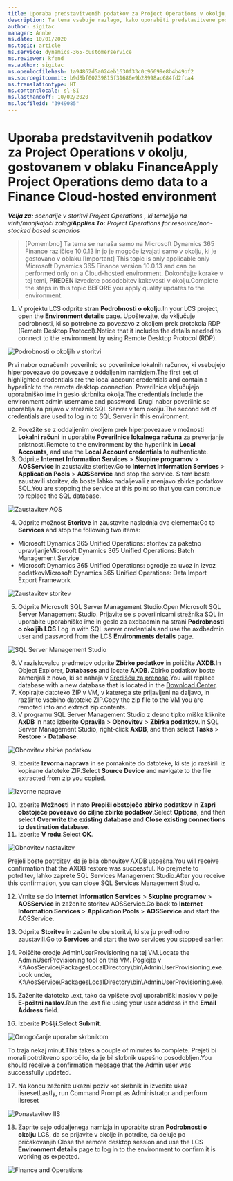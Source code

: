 ```yaml
---
title: Uporaba predstavitvenih podatkov za Project Operations v okolju, gostovanem v oblaku Finance
description: Ta tema vsebuje razlago, kako uporabiti predstavitvene podatke iz storitve Project Operations v okolju Dynamics 365 Finance v oblaku.
author: sigitac
manager: Annbe
ms.date: 10/01/2020
ms.topic: article
ms.service: dynamics-365-customerservice
ms.reviewer: kfend
ms.author: sigitac
ms.openlocfilehash: 1a94862d5a024eb1630f33c0c96699e8b4b49bf2
ms.sourcegitcommit: b9d8bf00239815f31686e9b28998ac684fd2fca4
ms.translationtype: HT
ms.contentlocale: sl-SI
ms.lasthandoff: 10/02/2020
ms.locfileid: "3949085"
---
```

# <a name="apply-project-operations-demo-data-to-a-finance-cloud-hosted-environment"></a><span data-ttu-id="2c52a-103">Uporaba predstavitvenih podatkov za Project Operations v okolju, gostovanem v oblaku Finance</span><span class="sxs-lookup"><span data-stu-id="2c52a-103">Apply Project Operations demo data to a Finance Cloud-hosted environment</span></span>

<span data-ttu-id="2c52a-104">_**Velja za:** scenarije v storitvi Project Operations , ki temeljijo na virih/manjkajoči zalogi_</span><span class="sxs-lookup"><span data-stu-id="2c52a-104">_**Applies To:** Project Operations for resource/non-stocked based scenarios_</span></span>

><span data-ttu-id="2c52a-105">[Pomembno] Ta tema se nanaša samo na Microsoft Dynamics 365 Finance različice 10.0.13 in jo je mogoče izvajati samo v okolju, ki je gostovano v oblaku.</span><span class="sxs-lookup"><span data-stu-id="2c52a-105">[Important] This topic is only applicable only Microsoft Dynamics 365 Finance version 10.0.13 and can be performed only on a Cloud-hosted environment.</span></span> <span data-ttu-id="2c52a-106">Dokončajte korake v tej temi, **PREDEN** izvedete posodobitev kakovosti v okolju.</span><span class="sxs-lookup"><span data-stu-id="2c52a-106">Complete the steps in this topic **BEFORE** you apply quality updates to the environment.</span></span>

1. <span data-ttu-id="2c52a-107">V projektu LCS odprite stran **Podrobnosti o okolju**.</span><span class="sxs-lookup"><span data-stu-id="2c52a-107">In your LCS project, open the **Environment details** page.</span></span> <span data-ttu-id="2c52a-108">Upoštevajte, da vključuje podrobnosti, ki so potrebne za povezavo z okoljem prek protokola RDP (Remote Desktop Protocol).</span><span class="sxs-lookup"><span data-stu-id="2c52a-108">Notice that it includes the details needed to connect to the environment by using Remote Desktop Protocol (RDP).</span></span>

![Podrobnosti o okoljih v storitvi ](./media/1EnvironmentDetails.png)

<span data-ttu-id="2c52a-110">Prvi nabor označenih poverilnic so poverilnice lokalnih računov, ki vsebujejo hiperpovezavo do povezave z oddaljenim namizjem.</span><span class="sxs-lookup"><span data-stu-id="2c52a-110">The first set of highlighted credentials are the local account credentials and contain a hyperlink to the remote desktop connection.</span></span> <span data-ttu-id="2c52a-111">Poverilnice vključujejo uporabniško ime in geslo skrbnika okolja.</span><span class="sxs-lookup"><span data-stu-id="2c52a-111">The credentials include the environment admin username and password.</span></span> <span data-ttu-id="2c52a-112">Drugi nabor poverilnic se uporablja za prijavo v strežnik SQL Server v tem okolju.</span><span class="sxs-lookup"><span data-stu-id="2c52a-112">The second set of credentials are used to log in to SQL Server in this environment.</span></span>

2. <span data-ttu-id="2c52a-113">Povežite se z oddaljenim okoljem prek hiperpovezave v možnosti **Lokalni računi** in uporabite **Poverilnice lokalnega računa** za preverjanje pristnosti.</span><span class="sxs-lookup"><span data-stu-id="2c52a-113">Remote to the environment by the hyperlink in **Local Accounts**, and use the **Local Account credentials** to authenticate.</span></span>
3. <span data-ttu-id="2c52a-114">Odprite **Internet Information Services** > **Skupine programov** > **AOSService** in zaustavite storitev.</span><span class="sxs-lookup"><span data-stu-id="2c52a-114">Go to **Internet Information Services** > **Application Pools** > **AOSService** and stop the service.</span></span> <span data-ttu-id="2c52a-115">S tem boste zaustavili storitev, da boste lahko nadaljevali z menjavo zbirke podatkov SQL.</span><span class="sxs-lookup"><span data-stu-id="2c52a-115">You are stopping the service at this point so that you can continue to replace the SQL database.</span></span>

![Zaustavitev AOS](./media/2StopAOS.png)

4. <span data-ttu-id="2c52a-117">Odprite možnost **Storitve** in zaustavite naslednja dva elementa:</span><span class="sxs-lookup"><span data-stu-id="2c52a-117">Go to **Services** and stop the following two items:</span></span>

- <span data-ttu-id="2c52a-118">Microsoft Dynamics 365 Unified Operations: storitev za paketno upravljanje</span><span class="sxs-lookup"><span data-stu-id="2c52a-118">Microsoft Dynamics 365 Unified Operations: Batch Management Service</span></span>
- <span data-ttu-id="2c52a-119">Microsoft Dynamics 365 Unified Operations: ogrodje za uvoz in izvoz podatkov</span><span class="sxs-lookup"><span data-stu-id="2c52a-119">Microsoft Dynamics 365 Unified Operations: Data Import Export Framework</span></span>

![Zaustavitev storitev](./media/3StopServices.png)

5. <span data-ttu-id="2c52a-121">Odprite Microsoft SQL Server Management Studio.</span><span class="sxs-lookup"><span data-stu-id="2c52a-121">Open Microsoft SQL Server Management Studio.</span></span> <span data-ttu-id="2c52a-122">Prijavite se s poverilnicami strežnika SQL in uporabite uporabniško ime in geslo za axdbadmin na strani **Podrobnosti o okoljih LCS**.</span><span class="sxs-lookup"><span data-stu-id="2c52a-122">Log in with SQL server credentials and use the axdbadmin user and password from the LCS **Environments details** page.</span></span>

![SQL Server Management Studio](./media/4SSMS.png)

6. <span data-ttu-id="2c52a-124">V raziskovalcu predmetov odprite **Zbirke podatkov** in poiščite **AXDB**.</span><span class="sxs-lookup"><span data-stu-id="2c52a-124">In Object Explorer, **Databases** and locate **AXDB**.</span></span> <span data-ttu-id="2c52a-125">Zbirko podatkov boste zamenjali z novo, ki se nahaja v [Središču za prenose](https://download.microsoft.com/download/1/a/3/1a314bd2-b082-4a87-abdc-1ba26c92b63d/ProjOpsDemoDataFOGARelease.zip).</span><span class="sxs-lookup"><span data-stu-id="2c52a-125">You will replace database with a new database that is located in the [Download Center](https://download.microsoft.com/download/1/a/3/1a314bd2-b082-4a87-abdc-1ba26c92b63d/ProjOpsDemoDataFOGARelease.zip).</span></span> 
7. <span data-ttu-id="2c52a-126">Kopirajte datoteko ZIP v VM, v katerega ste prijavljeni na daljavo, in razširite vsebino datoteke ZIP.</span><span class="sxs-lookup"><span data-stu-id="2c52a-126">Copy the zip file to the VM you are remoted into and extract zip contents.</span></span>
8. <span data-ttu-id="2c52a-127">V programu SQL Server Management Studio z desno tipko miške kliknite **AxDB** in nato izberite **Opravila** > **Obnovitev** > **Zbirka podatkov**.</span><span class="sxs-lookup"><span data-stu-id="2c52a-127">In SQL Server Management Studio, right-click **AxDB**, and then select **Tasks** > **Restore** > **Database**.</span></span>

![Obnovitev zbirke podatkov](./media/5RestoreDatabase.png)

9. <span data-ttu-id="2c52a-129">Izberite **Izvorna naprava** in se pomaknite do datoteke, ki ste jo razširili iz kopirane datoteke ZIP.</span><span class="sxs-lookup"><span data-stu-id="2c52a-129">Select **Source Device** and navigate to the file extracted from zip you copied.</span></span>

![Izvorne naprave](./media/6SourceDevice.png)

10. <span data-ttu-id="2c52a-131">Izberite **Možnosti** in nato **Prepiši obstoječo zbirko podatkov** in **Zapri obstoječe povezave do ciljne zbirke podatkov**.</span><span class="sxs-lookup"><span data-stu-id="2c52a-131">Select **Options**, and then select **Overwrite the existing database** and **Close existing connections to destination database**.</span></span> 
11. <span data-ttu-id="2c52a-132">Izberite **V redu**.</span><span class="sxs-lookup"><span data-stu-id="2c52a-132">Select **OK**.</span></span>

![Obnovitev nastavitev](./media/7RestoreSetting.png)

<span data-ttu-id="2c52a-134">Prejeli boste potrditev, da je bila obnovitev AXDB uspešna.</span><span class="sxs-lookup"><span data-stu-id="2c52a-134">You will receive confirmation that the AXDB restore was successful.</span></span> <span data-ttu-id="2c52a-135">Ko prejmete to potrditev, lahko zaprete SQL Services Management Studio.</span><span class="sxs-lookup"><span data-stu-id="2c52a-135">After you receive this confirmation, you can close SQL Services Management Studio.</span></span>

12. <span data-ttu-id="2c52a-136">Vrnite se do **Internet Information Services** > **Skupine programov** > **AOSService** in zaženite storitev AOSService.</span><span class="sxs-lookup"><span data-stu-id="2c52a-136">Go back to **Internet Information Services** > **Application Pools** > **AOSService** and start the AOSService.</span></span>
13. <span data-ttu-id="2c52a-137">Odprite **Storitve** in zaženite obe storitvi, ki ste ju predhodno zaustavili.</span><span class="sxs-lookup"><span data-stu-id="2c52a-137">Go to **Services** and start the two services you stopped earlier.</span></span>

14. <span data-ttu-id="2c52a-138">Poiščite orodje AdminUserProvisioning na tej VM.</span><span class="sxs-lookup"><span data-stu-id="2c52a-138">Locate the AdminUserProvisioning tool on this VM.</span></span> <span data-ttu-id="2c52a-139">Poglejte v K:\AosService\PackagesLocalDirectory\bin\AdminUserProvisioning.exe.</span><span class="sxs-lookup"><span data-stu-id="2c52a-139">Look under, K:\AosService\PackagesLocalDirectory\bin\AdminUserProvisioning.exe.</span></span>
15. <span data-ttu-id="2c52a-140">Zaženite datoteko .ext, tako da vpišete svoj uporabniški naslov v polje **E-poštni naslov**.</span><span class="sxs-lookup"><span data-stu-id="2c52a-140">Run the .ext file using your user address in the **Email Address** field.</span></span> 
16. <span data-ttu-id="2c52a-141">Izberite **Pošlji**.</span><span class="sxs-lookup"><span data-stu-id="2c52a-141">Select **Submit**.</span></span>

![Omogočanje uporabe skrbnikom](./media/8AdminUserProvisioning.png)

<span data-ttu-id="2c52a-143">To traja nekaj minut.</span><span class="sxs-lookup"><span data-stu-id="2c52a-143">This takes a couple of minutes to complete.</span></span> <span data-ttu-id="2c52a-144">Prejeti bi morali potrditveno sporočilo, da je bil skrbnik uspešno posodobljen.</span><span class="sxs-lookup"><span data-stu-id="2c52a-144">You should receive a confirmation message that the Admin user was successfully updated.</span></span>

17. <span data-ttu-id="2c52a-145">Na koncu zaženite ukazni poziv kot skrbnik in izvedite ukaz iisreset</span><span class="sxs-lookup"><span data-stu-id="2c52a-145">Lastly, run Command Prompt as Administrator and perform iisreset</span></span>

![Ponastavitev IIS](./media/9IISReset.png)

18. <span data-ttu-id="2c52a-147">Zaprite sejo oddaljenega namizja in uporabite stran **Podrobnosti o okolju** LCS, da se prijavite v okolje in potrdite, da deluje po pričakovanjih.</span><span class="sxs-lookup"><span data-stu-id="2c52a-147">Close the remote desktop session and use the LCS **Environment details** page to log in to the environment to confirm it is working as expected.</span></span>

![Finance and Operations](./media/10FinanceAndOperations.png)

